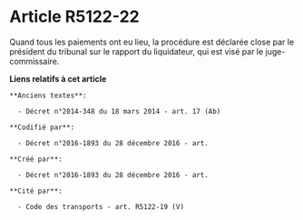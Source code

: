 # Article R5122-22

Quand tous les paiements ont eu lieu, la procédure est déclarée close par le président du tribunal sur le rapport du
liquidateur, qui est visé par le juge-commissaire.

**Liens relatifs à cet article**

	**Anciens textes**:

	  - Décret n°2014-348 du 18 mars 2014 - art. 17 (Ab)

	**Codifié par**:

	  - Décret n°2016-1893 du 28 décembre 2016 - art.

	**Créé par**:

	  - Décret n°2016-1893 du 28 décembre 2016 - art.

	**Cité par**:

	  - Code des transports - art. R5122-19 (V)
